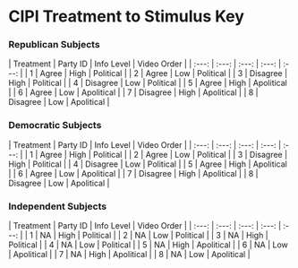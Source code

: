 # CIPI Treatment to Stimulus Key

### **Republican** Subjects

| Treatment | Party ID | Info Level | Video Order | 
| :---: | :---: | :---: | :---: | :---: |
| 1 | Agree | High | Political |
| 2 | Agree | Low | Political |
| 3 | Disagree | High | Political |
| 4 | Disagree | Low | Political |
| 5 | Agree | High | Apolitical |
| 6 | Agree | Low | Apolitical |
| 7 | Disagree | High | Apolitical |
| 8 | Disagree | Low | Apolitical |

### **Democratic** Subjects

| Treatment | Party ID | Info Level | Video Order | 
| :---: | :---: | :---: | :---: | :---: |
| 1 | Agree | High | Political |
| 2 | Agree | Low | Political |
| 3 | Disagree | High | Political |
| 4 | Disagree | Low | Political |
| 5 | Agree | High | Apolitical |
| 6 | Agree | Low | Apolitical |
| 7 | Disagree | High | Apolitical |
| 8 | Disagree | Low | Apolitical |


### **Independent** Subjects

| Treatment | Party ID | Info Level | Video Order | 
| :---: | :---: | :---: | :---: | :---: |
| 1 | NA | High | Political |
| 2 | NA | Low | Political |
| 3 | NA | High | Political |
| 4 | NA | Low | Political |
| 5 | NA | High | Apolitical |
| 6 | NA | Low | Apolitical |
| 7 | NA | High | Apolitical |
| 8 | NA | Low | Apolitical |
